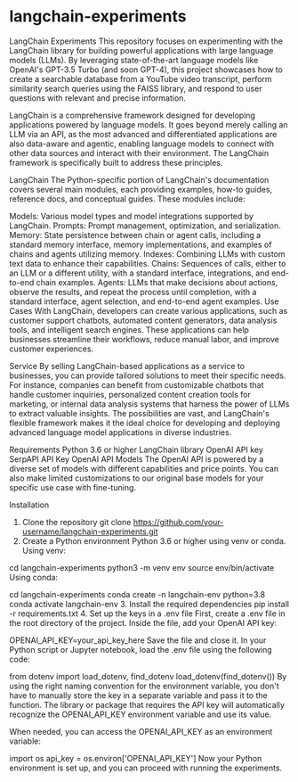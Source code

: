 # langchain-experiments
LangChain Experiments
This repository focuses on experimenting with the LangChain library for building powerful applications with large language models (LLMs). By leveraging state-of-the-art language models like OpenAI's GPT-3.5 Turbo (and soon GPT-4), this project showcases how to create a searchable database from a YouTube video transcript, perform similarity search queries using the FAISS library, and respond to user questions with relevant and precise information.

LangChain is a comprehensive framework designed for developing applications powered by language models. It goes beyond merely calling an LLM via an API, as the most advanced and differentiated applications are also data-aware and agentic, enabling language models to connect with other data sources and interact with their environment. The LangChain framework is specifically built to address these principles.

LangChain
The Python-specific portion of LangChain's documentation covers several main modules, each providing examples, how-to guides, reference docs, and conceptual guides. These modules include:

Models: Various model types and model integrations supported by LangChain.
Prompts: Prompt management, optimization, and serialization.
Memory: State persistence between chain or agent calls, including a standard memory interface, memory implementations, and examples of chains and agents utilizing memory.
Indexes: Combining LLMs with custom text data to enhance their capabilities.
Chains: Sequences of calls, either to an LLM or a different utility, with a standard interface, integrations, and end-to-end chain examples.
Agents: LLMs that make decisions about actions, observe the results, and repeat the process until completion, with a standard interface, agent selection, and end-to-end agent examples.
Use Cases
With LangChain, developers can create various applications, such as customer support chatbots, automated content generators, data analysis tools, and intelligent search engines. These applications can help businesses streamline their workflows, reduce manual labor, and improve customer experiences.

Service
By selling LangChain-based applications as a service to businesses, you can provide tailored solutions to meet their specific needs. For instance, companies can benefit from customizable chatbots that handle customer inquiries, personalized content creation tools for marketing, or internal data analysis systems that harness the power of LLMs to extract valuable insights. The possibilities are vast, and LangChain's flexible framework makes it the ideal choice for developing and deploying advanced language model applications in diverse industries.

Requirements
Python 3.6 or higher
LangChain library
OpenAI API key
SerpAPI API Key
OpenAI API Models
The OpenAI API is powered by a diverse set of models with different capabilities and price points. You can also make limited customizations to our original base models for your specific use case with fine-tuning.

Installation
1. Clone the repository
git clone https://github.com/your-username/langchain-experiments.git
2. Create a Python environment
Python 3.6 or higher using venv or conda. Using venv:

cd langchain-experiments
python3 -m venv env
source env/bin/activate
Using conda:

cd langchain-experiments
conda create -n langchain-env python=3.8
conda activate langchain-env
3. Install the required dependencies
pip install -r requirements.txt
4. Set up the keys in a .env file
First, create a .env file in the root directory of the project. Inside the file, add your OpenAI API key:

OPENAI_API_KEY=your_api_key_here
Save the file and close it. In your Python script or Jupyter notebook, load the .env file using the following code:

from dotenv import load_dotenv, find_dotenv
load_dotenv(find_dotenv())
By using the right naming convention for the environment variable, you don't have to manually store the key in a separate variable and pass it to the function. The library or package that requires the API key will automatically recognize the OPENAI_API_KEY environment variable and use its value.

When needed, you can access the OPENAI_API_KEY as an environment variable:

import os
api_key = os.environ['OPENAI_API_KEY']
Now your Python environment is set up, and you can proceed with running the experiments.
